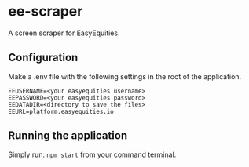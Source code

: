 # ee-scraper
A screen scraper for EasyEquities.

## Configuration
Make a .env file with the following settings in the root of the application.
```
EEUSERNAME=<your easyequities username>
EEPASSWORD=<your easyequities password>
EEDATADIR=<directory to save the files>
EEURL=platform.easyequities.io
```

## Running the application
Simply run: `npm start` from your command terminal.
